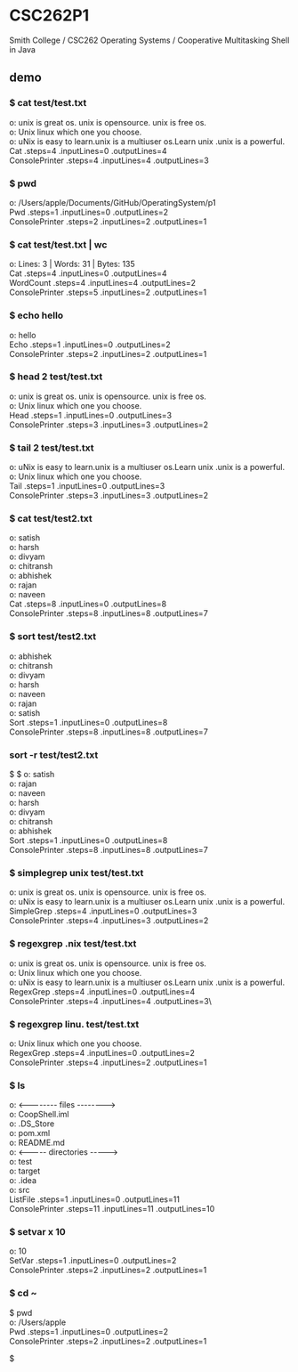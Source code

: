 # CSC262P1
Smith College / CSC262 Operating Systems / Cooperative Multitasking Shell in Java

## demo

### $ cat test/test.txt
o: unix is great os. unix is opensource. unix is free os.\
o: Unix linux which one you choose.\
o: uNix is easy to learn.unix is a multiuser os.Learn unix .unix is a powerful.\
Cat .steps=4 .inputLines=0 .outputLines=4\
ConsolePrinter .steps=4 .inputLines=4 .outputLines=3


### $ pwd
o: /Users/apple/Documents/GitHub/OperatingSystem/p1\
Pwd .steps=1 .inputLines=0 .outputLines=2\
ConsolePrinter .steps=2 .inputLines=2 .outputLines=1


### $ cat test/test.txt | wc 
o: Lines: 3 | Words: 31 | Bytes: 135\
Cat .steps=4 .inputLines=0 .outputLines=4\
WordCount .steps=4 .inputLines=4 .outputLines=2\
ConsolePrinter .steps=5 .inputLines=2 .outputLines=1


### $ echo hello
o: hello\
Echo .steps=1 .inputLines=0 .outputLines=2\
ConsolePrinter .steps=2 .inputLines=2 .outputLines=1


### $ head 2 test/test.txt
o: unix is great os. unix is opensource. unix is free os.\
o: Unix linux which one you choose.\
Head .steps=1 .inputLines=0 .outputLines=3\
ConsolePrinter .steps=3 .inputLines=3 .outputLines=2


### $ tail 2 test/test.txt
o: uNix is easy to learn.unix is a multiuser os.Learn unix .unix is a powerful.\
o: Unix linux which one you choose.\
Tail .steps=1 .inputLines=0 .outputLines=3\
ConsolePrinter .steps=3 .inputLines=3 .outputLines=2


### $ cat test/test2.txt
o: satish\
o: harsh\
o: divyam\
o: chitransh\
o: abhishek\
o: rajan\
o: naveen \
Cat .steps=8 .inputLines=0 .outputLines=8\
ConsolePrinter .steps=8 .inputLines=8 .outputLines=7

### $ sort test/test2.txt
o: abhishek\
o: chitransh\
o: divyam\
o: harsh\
o: naveen\
o: rajan\
o: satish\
Sort .steps=1 .inputLines=0 .outputLines=8\
ConsolePrinter .steps=8 .inputLines=8 .outputLines=7

### sort -r test/test2.txt
$ $ o: satish\
o: rajan\
o: naveen\
o: harsh\
o: divyam\
o: chitransh\
o: abhishek\
Sort .steps=1 .inputLines=0 .outputLines=8\
ConsolePrinter .steps=8 .inputLines=8 .outputLines=7


### $ simplegrep unix test/test.txt
o: unix is great os. unix is opensource. unix is free os.\
o: uNix is easy to learn.unix is a multiuser os.Learn unix .unix is a powerful.\
SimpleGrep .steps=4 .inputLines=0 .outputLines=3\
ConsolePrinter .steps=4 .inputLines=3 .outputLines=2


### $ regexgrep .nix test/test.txt
o: unix is great os. unix is opensource. unix is free os.\
o: Unix linux which one you choose.\
o: uNix is easy to learn.unix is a multiuser os.Learn unix .unix is a powerful.\
RegexGrep .steps=4 .inputLines=0 .outputLines=4\
ConsolePrinter .steps=4 .inputLines=4 .outputLines=3\


### $  regexgrep linu. test/test.txt
o: Unix linux which one you choose.\
RegexGrep .steps=4 .inputLines=0 .outputLines=2\
ConsolePrinter .steps=4 .inputLines=2 .outputLines=1


### $ ls
o: <-------- files -------->\
o: CoopShell.iml\
o: .DS_Store\
o: pom.xml\
o: README.md\
o: <----- directories ----->\
o: test\
o: target\
o: .idea\
o: src\
ListFile .steps=1 .inputLines=0 .outputLines=11\
ConsolePrinter .steps=11 .inputLines=11 .outputLines=10


### $ setvar x 10
o: 10\
SetVar .steps=1 .inputLines=0 .outputLines=2\
ConsolePrinter .steps=2 .inputLines=2 .outputLines=1


### $ cd ~
$ pwd\
o: /Users/apple\
Pwd .steps=1 .inputLines=0 .outputLines=2\
ConsolePrinter .steps=2 .inputLines=2 .outputLines=1

$ 